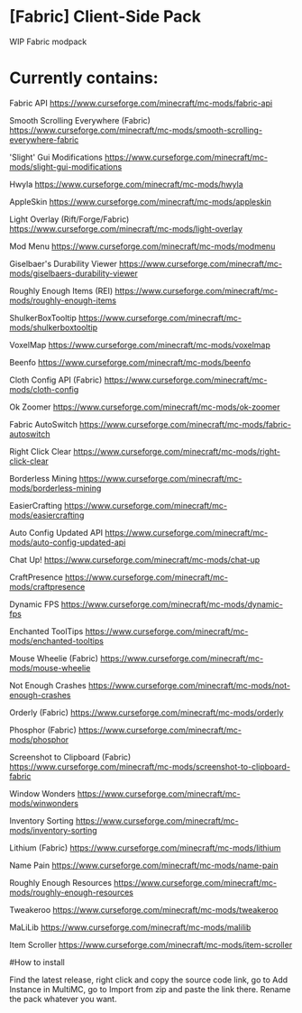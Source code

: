 # [Fabric] Client-Side Pack
WIP Fabric modpack

# Currently contains:
  
  Fabric API https://www.curseforge.com/minecraft/mc-mods/fabric-api
  
  Smooth Scrolling Everywhere (Fabric) https://www.curseforge.com/minecraft/mc-mods/smooth-scrolling-everywhere-fabric
  
  'Slight' Gui Modifications https://www.curseforge.com/minecraft/mc-mods/slight-gui-modifications
  
  Hwyla https://www.curseforge.com/minecraft/mc-mods/hwyla
  
  AppleSkin https://www.curseforge.com/minecraft/mc-mods/appleskin
  
  Light Overlay (Rift/Forge/Fabric) https://www.curseforge.com/minecraft/mc-mods/light-overlay
  
  Mod Menu https://www.curseforge.com/minecraft/mc-mods/modmenu
  
  Giselbaer's Durability Viewer https://www.curseforge.com/minecraft/mc-mods/giselbaers-durability-viewer
  
  Roughly Enough Items (REI) https://www.curseforge.com/minecraft/mc-mods/roughly-enough-items
  
  ShulkerBoxTooltip https://www.curseforge.com/minecraft/mc-mods/shulkerboxtooltip
  
  VoxelMap https://www.curseforge.com/minecraft/mc-mods/voxelmap
  
  Beenfo https://www.curseforge.com/minecraft/mc-mods/beenfo
  
  Cloth Config API (Fabric) https://www.curseforge.com/minecraft/mc-mods/cloth-config
  
  Ok Zoomer https://www.curseforge.com/minecraft/mc-mods/ok-zoomer
  
  Fabric AutoSwitch https://www.curseforge.com/minecraft/mc-mods/fabric-autoswitch
  
  Right Click Clear https://www.curseforge.com/minecraft/mc-mods/right-click-clear
  
  Borderless Mining https://www.curseforge.com/minecraft/mc-mods/borderless-mining
  
  EasierCrafting https://www.curseforge.com/minecraft/mc-mods/easiercrafting
  
  Auto Config Updated API https://www.curseforge.com/minecraft/mc-mods/auto-config-updated-api
  
  Chat Up! https://www.curseforge.com/minecraft/mc-mods/chat-up
  
  CraftPresence https://www.curseforge.com/minecraft/mc-mods/craftpresence
  
  Dynamic FPS https://www.curseforge.com/minecraft/mc-mods/dynamic-fps
  
  Enchanted ToolTips https://www.curseforge.com/minecraft/mc-mods/enchanted-tooltips
  
  Mouse Wheelie (Fabric) https://www.curseforge.com/minecraft/mc-mods/mouse-wheelie
  
  Not Enough Crashes https://www.curseforge.com/minecraft/mc-mods/not-enough-crashes
  
  Orderly (Fabric) https://www.curseforge.com/minecraft/mc-mods/orderly
  
  Phosphor (Fabric) https://www.curseforge.com/minecraft/mc-mods/phosphor
  
  Screenshot to Clipboard (Fabric) https://www.curseforge.com/minecraft/mc-mods/screenshot-to-clipboard-fabric
  
  Window Wonders https://www.curseforge.com/minecraft/mc-mods/winwonders
  
  Inventory Sorting https://www.curseforge.com/minecraft/mc-mods/inventory-sorting
  
  Lithium (Fabric) https://www.curseforge.com/minecraft/mc-mods/lithium
  
  Name Pain https://www.curseforge.com/minecraft/mc-mods/name-pain
  
  Roughly Enough Resources https://www.curseforge.com/minecraft/mc-mods/roughly-enough-resources

  Tweakeroo https://www.curseforge.com/minecraft/mc-mods/tweakeroo
  
  MaLiLib https://www.curseforge.com/minecraft/mc-mods/malilib
  
  Item Scroller https://www.curseforge.com/minecraft/mc-mods/item-scroller
  
#How to install

  Find the latest release, right click and copy the source code link, go to Add Instance in MultiMC, go to Import from zip and paste the link there. Rename the pack whatever you want.
